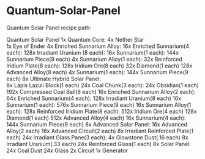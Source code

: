# Quantum-Solar-Panel
Quantum Solar Panel recipe path:

Quantum Solar Panel
	1x Quantum Core:
		 4x Nether Star		
		 1x Eye of Ender
		 4x Enriched Sunnarium Alloy:
				16x Enriched Sunnarium(4 each):
						128x Irradiant Uranium (8 each):
					 	 16x Sunnarium(1 each):
								144x Sunnarium Piece(9 each)
				 4x Sunnarium Alloy(1 each):
						 32x Reinforced Iridium Plate(8 each):
								  128x Iridium Ore(8 each)
								   32x Diamond(1 each)
								  128x Advanced Alloy(8 each)
						  4x Sunnarium(1 each):
								144x Sunnarium Piece(9 each)
	8x Ultimate Hybrid Solar Panel:						
		 8x Lapis Lazuli Block(1 each)
		24x Coal Chunk(3 each):
				 24x Obsidian(1 each)
				192x Compressed Coal Ball(8 each)
		16x Enriched Sunnarium Alloy(2 each):		
			     64x Enriched Sunnarium(4 each):
						128x Irradiant Uranium(8 each)
					 	 16x Sunnarium(1 each):
								576x Sunnarium Piece(9 each)
				 16x Sunnarium Alloy(1 each):
						128x Reinforced Iridium Plate(8 each):
								  512x Iridium Ore(4 each)
								  128x Diamond(1 each)
								  512x Advanced Alloy(4 each)
						 16x Sunnarium(4 each):
								144x Sunnarium Piece(9 each)
		 8x	Advanced Solar Panel:
				 16x Advanced Alloy(2 each)
				 16x Advanced Circuit(2 each)
				  8x Irradiant Reinforced Plate(1 each)
				 24x Irradiant Glass Pane(3 each):
						  4x Glowstone Dust(.16 each)
						  8x Irradiant Uranium(.33 each)
						 24x Reinforced Glass(1 each)
				  8x Solar Panel:
						 24x Coal Dust
						 24x Glass
						  2x Circuit
						  1x Generator
				  
